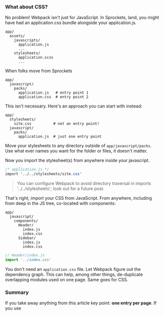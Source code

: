 ### What about CSS?

No problem! Webpack isn't just for JavaScript. In Sprockets, land, you might have had an application.css bundle alongside your application.js.

```shell
app/
  assets/
    javascripts/
      application.js
      ...
    stylesheets/
      application.scss
      ...
```

When folks move from Sprockets
```shell
app/
  javascript/
    packs/
      application.js   # entry point 1
      application.css  # entry point 2
```

This isn't necessary. Here's an approach you can start with instead:

```shell
app/
  stylesheets/
    site.css          # not an entry point!
  javascript/
    packs/
      application.js  # just one entry point
```
Move your stylesheets to any directory outside of `app/javascript/packs`. Use what ever names you want for the folder or files, it doesn't matter.

Now you import the stylesheet(s) from anywhere inside your javascript.

```css
/* application.js */
import '../../stylesheets/site.css'
```
> You can configure Webpack to avoid directory traversal in imports '../../stylesheets'; look out for a future post.

That's right, import your CSS from JavaScript. From anywhere, including from deep in the JS tree, co-located with components:

```shell
app/
  javascript/
    components/
      Header/
        index.js
        index.css
      Sidebar/
        index.js
        index.css
```
```javascript
// Header/index.js
import '../index.css'
```

You don't need an `application.css` file. Let Webpack figure out the dependency graph. This can help, among other things, de-duplicate overlapping modules used on one page. Same goes for CSS.

### Summary

If you take away anything from this article key point: **one entry per page**. If you use
